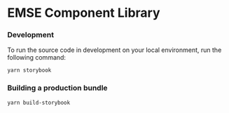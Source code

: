 # EMSE Component Library

### Development
To run the source code in development on your local environment, run the following command:
```console
yarn storybook
```

### Building a production bundle
```console
yarn build-storybook
```